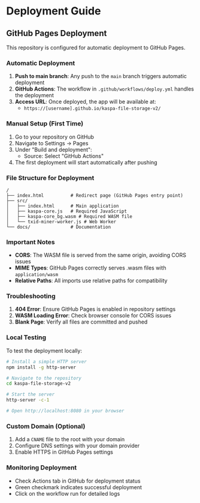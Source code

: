 # Deployment Guide

## GitHub Pages Deployment

This repository is configured for automatic deployment to GitHub Pages.

### Automatic Deployment

1. **Push to main branch**: Any push to the `main` branch triggers automatic deployment
2. **GitHub Actions**: The workflow in `.github/workflows/deploy.yml` handles the deployment
3. **Access URL**: Once deployed, the app will be available at:
   - `https://[username].github.io/kaspa-file-storage-v2/`

### Manual Setup (First Time)

1. Go to your repository on GitHub
2. Navigate to Settings → Pages
3. Under "Build and deployment":
   - Source: Select "GitHub Actions"
4. The first deployment will start automatically after pushing

### File Structure for Deployment

```
/
├── index.html          # Redirect page (GitHub Pages entry point)
├── src/
│   ├── index.html      # Main application
│   ├── kaspa-core.js   # Required JavaScript
│   ├── kaspa-core_bg.wasm # Required WASM file
│   └── txid-miner-worker.js # Web Worker
└── docs/               # Documentation
```

### Important Notes

- **CORS**: The WASM file is served from the same origin, avoiding CORS issues
- **MIME Types**: GitHub Pages correctly serves .wasm files with `application/wasm`
- **Relative Paths**: All imports use relative paths for compatibility

### Troubleshooting

1. **404 Error**: Ensure GitHub Pages is enabled in repository settings
2. **WASM Loading Error**: Check browser console for CORS issues
3. **Blank Page**: Verify all files are committed and pushed

### Local Testing

To test the deployment locally:

```bash
# Install a simple HTTP server
npm install -g http-server

# Navigate to the repository
cd kaspa-file-storage-v2

# Start the server
http-server -c-1

# Open http://localhost:8080 in your browser
```

### Custom Domain (Optional)

1. Add a `CNAME` file to the root with your domain
2. Configure DNS settings with your domain provider
3. Enable HTTPS in GitHub Pages settings

### Monitoring Deployment

- Check Actions tab in GitHub for deployment status
- Green checkmark indicates successful deployment
- Click on the workflow run for detailed logs